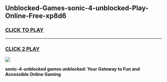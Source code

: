 
## Unblocked-Games-sonic-4-unblocked-Play-Online-Free-xp8d6
<h3>
<a href="https://premium76.site?title=sonic-4-unblocked&ref=26A">CLICK TO PLAY</a></h3>
<hr>

<h3>
<a href="https://premium76.site?title=sonic-4-unblocked&ref=26A">CLICK 2 PLAY</a>
  
</h3>

<a href="https://premium76.site?title=sonic-4-unblocked&ref=26A"><img src="https://clearcache.store/games.png"></a>


**sonic-4-unblocked games unblocked: Your Gateway to Fun and Accessible Online Gaming**
